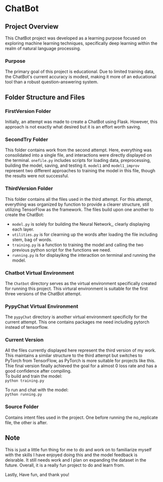 # ChatBot

## Project Overview
This ChatBot project was developed as a learning purpose focused on exploring machine learning techniques, specifically deep learning within the realm of natural language processing.

### Purpose
The primary goal of this project is educational. Due to limited training data, the ChatBot's current accuracy is modest, making it more of an educational tool than a robust question-answering system.

## Folder Structure and Files

### FirstVersion Folder
Initially, an attempt was made to create a ChatBot using Flask. However, this approach is not exactly what desired but it is an effort worth saving. 

### SecondTry Folder
This folder contains work from the second attempt. Here, everything was consolidated into a single file, and interactions were directly displayed on the terminal. `onefile.py` includes scripts for loading data, preprocessing, building the model, saving, and testing it. `model1` and `model1_improv` represent two different approaches to training the model in this file, though the results were not successful.

### ThirdVersion Folder
This folder contains all the files used in the third attempt. For this attempt, everything was organized by function to provide a clearer structure, still utilizing TensorFlow as the framework. The files build upon one another to create the ChatBot:
* `model.py` is solely for building the Neural Network,, clearly displaying each layer.
* `utilities.py` is for clearning up the words after loading the file including stem, bag of words. 
* `training.py` is a function to training the model and calling the two previous python script for the functions we need.
* `running.py` is for displayikng the interaction on terminal and running the model. 

### Chatbot Virtual Environment
The `Chatbot` directory serves as the virtual environment specifically created for running this project. This virtural environment is suitable for the first three versions of the ChatBot attempt.

### PypyChat Virtual Environment
The `pypyChat` directory is another virtual environment specificlly for the current attempt. This one contains packages me need including pytorch instead of tensorflow. 

### Current Version
All the files currently displayed here represent the third version of my work. This maintains a similar structure to the third attempt but switches to PyTorch from TensorFlow, as PyTorch is more suitable for projects like this. Thie final version finally achieved the goal for a almost 0 loss rate and has a good confidence after compiling.       
To build and train the model:       
``` python training.py ```      

To run and chat with the model:       
``` python running.py ```

### Source Folder
Contains intent files used in the project. One before running the no_replicate file, the other is after. 

## Note
This is just a little fun thing for me to do and work on to familiarize myself with the skills I have enjoyed doing this and the model feedback is deisrable. It still needs work and I plan on expanding the dataset in the future. Overall, it is a really fun project to do and learn from. 

Lastly, 
Have fun, and thank you!